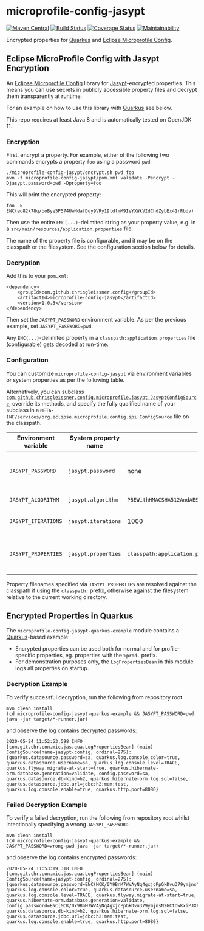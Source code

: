 # microprofile-config-jasypt

[![Maven Central](https://img.shields.io/maven-central/v/com.github.chrisgleissner.config/microprofile-config-jasypt)](https://search.maven.org/artifact/com.github.chrisgleissner.config/microprofile-config-jasypt/)
[![Build Status](https://travis-ci.com/chrisgleissner/config.svg?branch=master)](https://travis-ci.com/chrisgleissner/config)
[![Coverage Status](https://coveralls.io/repos/github/chrisgleissner/config/badge.svg?branch=master)](https://coveralls.io/github/chrisgleissner/config?branch=master)
[![Maintainability](https://api.codeclimate.com/v1/badges/68a242cd2d727a5af43d/maintainability)](https://codeclimate.com/github/chrisgleissner/config/maintainability)

Encrypted properties for [Quarkus](https://quarkus.io) and [Eclipse Microprofile Config](https://github.com/eclipse/microprofile-config).

## Eclipse MicroProfile Config with Jasypt Encryption

An [Eclipse Microprofile Config](https://github.com/eclipse/microprofile-config) library
for [Jasypt](http://www.jasypt.org)-encrypted properties. This means you can use secrets in publicly accessible 
property files and decrypt them transparently at runtime. 

For an example on how to use this library with [Quarkus](https://quarkus.io) see below.

This repo requires at least Java 8 and is automatically tested on OpenJDK 11.

### Encryption

First, encrypt a property. For example, either of the following two commands encrypts a property `foo` using a password `pwd`: 

```
./microprofile-config-jasypt/encrypt.sh pwd foo
mvn -f microprofile-config-jasypt/pom.xml validate -Pencrypt -Djasypt.password=pwd -Dproperty=foo
```

This will print the encrypted property:

```
foo -> ENC(eu82k78q/boBye5P574UwNdafDuy9VRy19tdlmM9IeYXWkVIdChdZybEx41rRbdv)
```

Then use the entire `ENC(...)`-delimited string as your property value, e.g. in a `src/main/resources/application.properties`
file. 

The name of the property file is configurable, and it may be on the classpath or the filesystem. See the configuration 
section below for details.

### Decryption

Add this to your `pom.xml`:
```
<dependency>
    <groupId>com.github.chrisgleissner.config</groupId>
    <artifactId>microprofile-config-jasypt</artifactId>
    <version>1.0.3</version>
</dependency>
```

Then set the `JASYPT_PASSWORD` environment variable. As per the previous example, set `JASYPT_PASSWORD=pwd`.

Any `ENC(...)`-delimited property in a `classpath:application.properties` file (configurable) gets decoded at run-time.

### Configuration

You can customize `microprofile-config-jasypt` via environment variables or system properties as per the following table.
 
Alternatively, you can subclass [`com.github.chrisgleissner.config.microprofile.jasypt.JasyptConfigSource`](https://github.com/chrisgleissner/config/blob/master/microprofile-config-jasypt/src/main/java/com/github/chrisgleissner/config/microprofile/jasypt/JasyptConfigSource.java),
override its methods, and specify the fully qualified name of your subclass in a 
`META-INF/services/org.eclipse.microprofile.config.spi.ConfigSource` file on the classpath. 

| Environment variable | System property name  | Default value  | Description |
|----------------------|-----------------------|----------------|--------------| 
| `JASYPT_PASSWORD` | `jasypt.password` | none | Password used for encrypting property values |
| `JASYPT_ALGORITHM` | `jasypt.algorithm` | `PBEWithHMACSHA512AndAES_256` | [Encryption algorithm](http://www.jasypt.org/cli.html#Listing_algorithms) |
| `JASYPT_ITERATIONS` | `jasypt.iterations` | 1000 | Jasypt key obtention iterations  |
| `JASYPT_PROPERTIES` | `jasypt.properties` | `classpath:application.properties,config/application.properties` | Comma-separated property filenames, see below.  |

Property filenames specified via `JASYPT_PROPERTIES` are resolved against the classpath if using the `classpath:` prefix, 
otherwise against the filesystem relative to the current working directory.

## Encrypted Properties in Quarkus

The `microprofile-config-jasypt-quarkus-example` module contains a [Quarkus](https://quarkus.io)-based example: 
* Encrypted properties can be used both for normal and for profile-specific properties, eg. properties with the `%prod.` prefix.
* For demonstration purposes only, the `LogPropertiesBean` in this module logs all properties on startup. 

### Decryption Example

To verify successful decryption, run the following from repository root
```
mvn clean install
(cd microprofile-config-jasypt-quarkus-example && JASYPT_PASSWORD=pwd java -jar target/*-runner.jar)
``` 
and observe the log contains decrypted passwords:
```
2020-05-24 11:52:53,598 INFO  [com.git.chr.con.mic.jas.qua.LogPropertiesBean] (main) ConfigSource(name=jasypt-config, ordinal=275):
{quarkus.datasource.password=sa, quarkus.log.console.color=true, quarkus.datasource.username=sa, quarkus.log.console.level=TRACE, quarkus.flyway.migrate-at-start=true, quarkus.hibernate-orm.database.generation=validate, config.password=sa, quarkus.datasource.db-kind=h2, quarkus.hibernate-orm.log.sql=false, quarkus.datasource.jdbc.url=jdbc:h2:mem:test, quarkus.log.console.enable=true, quarkus.http.port=8080}
``` 

### Failed Decryption Example

To verify a failed decryption, run the following from repository root whilst intentionally specifying a wrong `JASYPT_PASSWORD`
```
mvn clean install
(cd microprofile-config-jasypt-quarkus-example && JASYPT_PASSWORD=wrong-pwd java -jar target/*-runner.jar)
```
and observe the log contains encrypted passwords:
```
2020-05-24 11:53:19,318 INFO  [com.git.chr.con.mic.jas.qua.LogPropertiesBean] (main) ConfigSource(name=jasypt-config, ordinal=275):
{quarkus.datasource.password=ENC(MCK/0Y9BnM7WVAyNq4gxjcPpGkDvu379ymjnsN2GCtowKxiPJXFHiSK7jI4rYfop), quarkus.log.console.color=true, quarkus.datasource.username=sa, quarkus.log.console.level=TRACE, quarkus.flyway.migrate-at-start=true, quarkus.hibernate-orm.database.generation=validate, config.password=ENC(MCK/0Y9BnM7WVAyNq4gxjcPpGkDvu379ymjnsN2GCtowKxiPJXFHiSK7jI4rYfop), quarkus.datasource.db-kind=h2, quarkus.hibernate-orm.log.sql=false, quarkus.datasource.jdbc.url=jdbc:h2:mem:test, quarkus.log.console.enable=true, quarkus.http.port=8080}
```
